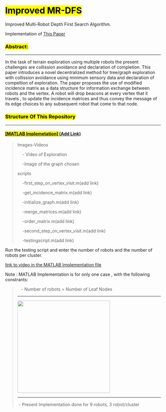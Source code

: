 # <mark>Improved MR-DFS</mark>

Improved Multi-Robot Depth First Search Algorithm.

Implementation of [This Paper]()

### <mark>Abstract:</mark>

-----------

In the task of terrain exploration using multiple robots the present challenges are collission avoidance and declaration of completion. This paper introduces a novel decentralized method for tree/graph exploration with collission avoidance using minimum sensory data and declaration of compeltion of exploration. The paper proposes the use of modified incidence matrix as a data structure for information exchange between robots and the vertex. A robot will drop beacons at every vertex that it travels , to update the incidence matrices and thus convey the message of its edge choices to any subsequent robot that come to that node.

### <mark>Structure Of This Repository</mark>

--------------------

#### <u><mark>[MATLAB Implemetation] </mark>(Add Link)                                                          </u>

> Images-Videos
> 
>     - Video of Exploration
> 
>     -Image of the graph chosen
> 
> scripts
> 
>     -first_step_on_vertex_visit.m(add link)
> 
>     -get_incidence_matrix.m(add link)
> 
>     -initialize_graph.m(add link)
> 
>     -merge_matrices.m(add link)
> 
>     -order_matrix.m(add link)
> 
>     -second_step_on_vertex_visit.m(add link)
> 
>     -testingscript.m(add link)

Run the testing script and enter the number of robots and the number of robots per cluster.

[link to video in the MATLAB Implementation file ]()

Note : MATLAB Implementation is for only one case , with the following constrants:

>    - Number of robots = Number of Leaf Nodes  
> 
> ------------------------
> 
> <img title="" src="https://lh4.googleusercontent.com/NbC7_dgf-JYXHwEj6-fSv7HI0IUtikwHSwkhjqhVZi_tB7cax2JyrX66AWdmOx1fj-EzSSDkPIFgrRkBb6vX2xmF0McxO1phlTKeJZQM2FVzYb7XPtd00REUeZytWTYyG7qF-VjB" alt="" width="299" data-align="center">
> 
> ----------------
> 
>  - Present Implementation done for 9 robots, 3 robot/cluster
